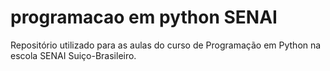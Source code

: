 # programacao em python SENAI
Repositório utilizado para as aulas do curso de Programação em Python na escola SENAI Suiço-Brasileiro.
